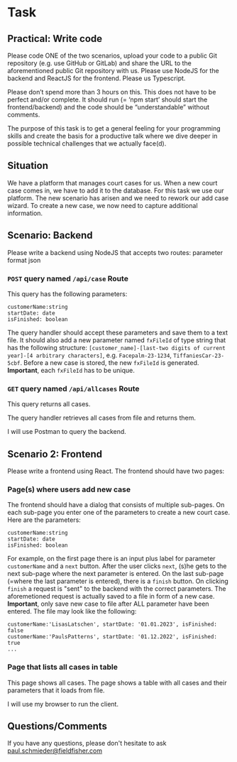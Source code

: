 # Task

## Practical: Write code

Please code ONE of the two scenarios, upload your code to a public Git repository (e.g. use GitHub or GitLab) and share the URL to the aforementioned public Git repository with us.
Please use NodeJS for the backend and ReactJS for the frontend. Please us Typescript.

Please don’t spend more than 3 hours on this. This does not have to be perfect and/or complete. It should run (= ‘npm start’ should start the frontend/backend) and the code should be “understandable” without comments.

The purpose of this task is to get a general feeling for your programming skills and create the basis for a productive talk where we dive deeper in possible technical challenges that we actually face(d).

## Situation

We have a platform that manages court cases for us. When a new court case comes in, we have to add it to the database. For this task we use our platform.
The new scenario has arisen and we need to rework our add case wizard. To create a new case, we now need to capture additional information.

## Scenario: Backend

Please write a backend using NodeJS that accepts two routes:
parameter format json

### `POST` query named `/api/case` Route

This query has the following parameters:

```
customerName:string
startDate: date
isFinished: boolean
```

The query handler should accept these parameters and save them to a text file. It should also add a new parameter named `fxFileId` of type string that has the following structure:
`[customer_name]-[last-two digits of current year]-[4 arbitrary characters]`, e.g. `Facepalm-23-1234`, `TiffaniesCar-23-5cbf`. Before a new case is stored, the new `fxFileId` is generated. **Important**, each `fxFileId` has to be unique.

### `GET` query named `/api/allcases` Route

This query returns all cases.

The query handler retrieves all cases from file and returns them.

I will use Postman to query the backend.

## Scenario 2: Frontend

Please write a frontend using React. The frontend should have two pages:

### Page(s) where users add new case

The frontend should have a dialog that consists of multiple sub-pages. On each sub-page you enter one of the parameters to create a new court case. Here are the parameters:

```
customerName:string
startDate: date
isFinished: boolean
```

For example, on the first page there is an input plus label for parameter `customerName` and a `next` button. After the user clicks `next`, (s)he gets to the next sub-page where the next parameter
is entered. On the last sub-page (=where the last parameter is entered), there is a `finish` button. On clicking `finish` a request is "sent" to the backend with the correct parameters. The
aforemetioned request is actually saved to a file in form of a new case. **Important**, only save new case to file after ALL parameter have been entered. The file may look like the following:

```
customerName:'LisasLatschen', startDate: '01.01.2023', isFinished: false
customerName:'PaulsPatterns', startDate: '01.12.2022', isFinished: true
...

```

### Page that lists all cases in table

This page shows all cases.
The page shows a table with all cases and their parameters that it loads from file.

I will use my browser to run the client.

## Questions/Comments

If you have any questions, please don't hesitate to ask paul.schmieder@fieldfisher.com
